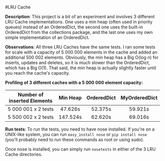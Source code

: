 #LRU Cache

**Description**:
This project is a bit of an experiment and involves 3 different LRU Cache implementations. One uses a min heap (often used in priority queues) instead of an OrderedDict, the second one uses the built-in OrderedDict from the collections package, and the last one uses my own simple implementation of an OrderedDict.

**Observations**:
All three LRU Caches have the same tests. I ran some tests for scale with a capacity of 5 000 000 elements in the cache and added an additional 500 002 elements. Obviously, the min heap has a Big O(log n) for inserts, updates and deletes, so it is much slower than the OrderedDict, which has a Big O(1). That said, the min heap is actually slightly faster until you reach the cache's capacity.

**Profiling of 3 different caches with a 5 000 000 element capacity:**

|  Number of inserted Elements  |  Min Heap    |  OrderedDict  |  MyOrderedDict  |
|:-----------------------------:|:------------:|:-------------:|:---------------:|
| 5 000 001 x 2 tests           |  47.626s     |  52.375s      |  59.921s        |
| 5 500 002 x 2 tests           |  147.524s    |  62.620s      |  69.016s        |

**Run tests**:
To run the tests, you need to have nose installed. If you're on a UNIX-like system, you can run `easy_install nose` or `pip install nose` 
(you'll probably need to run these commands as root or using sudo).

Once nose is installed, you can simply run `nosetests` in either of the 3 LRU Cache directories.


